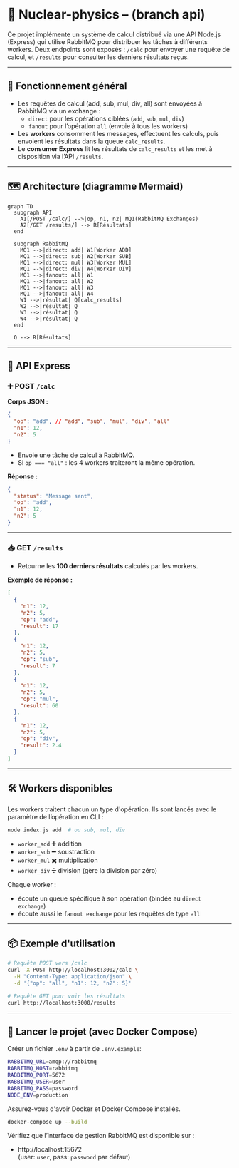 # 📡 Nuclear-physics – (branch api)

Ce projet implémente un système de calcul distribué via une API Node.js (Express) qui utilise RabbitMQ pour distribuer les tâches à différents workers. Deux endpoints sont exposés : `/calc` pour envoyer une requête de calcul, et `/results` pour consulter les derniers résultats reçus.

---

## 🧠 Fonctionnement général

- Les requêtes de calcul (add, sub, mul, div, all) sont envoyées à RabbitMQ via un exchange :
  - `direct` pour les opérations ciblées (`add`, `sub`, `mul`, `div`)
  - `fanout` pour l’opération `all` (envoie à tous les workers)
- Les **workers** consomment les messages, effectuent les calculs, puis envoient les résultats dans la queue `calc_results`.
- Le **consumer Express** lit les résultats de `calc_results` et les met à disposition via l’API `/results`.

---

## 🗺️ Architecture (diagramme Mermaid)

```mermaid
graph TD
  subgraph API
    A1[/POST /calc/] -->|op, n1, n2| MQ1(RabbitMQ Exchanges)
    A2[/GET /results/] --> R[Résultats]
  end

  subgraph RabbitMQ
    MQ1 -->|direct: add| W1[Worker ADD]
    MQ1 -->|direct: sub| W2[Worker SUB]
    MQ1 -->|direct: mul| W3[Worker MUL]
    MQ1 -->|direct: div| W4[Worker DIV]
    MQ1 -->|fanout: all| W1
    MQ1 -->|fanout: all| W2
    MQ1 -->|fanout: all| W3
    MQ1 -->|fanout: all| W4
    W1 -->|résultat| Q[calc_results]
    W2 -->|résultat| Q
    W3 -->|résultat| Q
    W4 -->|résultat| Q
  end

  Q --> R[Résultats]
```

---

## 🔌 API Express

### ➕ POST `/calc`

**Corps JSON :**

```json
{
  "op": "add", // "add", "sub", "mul", "div", "all"
  "n1": 12,
  "n2": 5
}
```

- Envoie une tâche de calcul à RabbitMQ.
- Si `op === "all"` : les 4 workers traiteront la même opération.

**Réponse :**

```json
{
  "status": "Message sent",
  "op": "add",
  "n1": 12,
  "n2": 5
}
```

---

### 📥 GET `/results`

- Retourne les **100 derniers résultats** calculés par les workers.

**Exemple de réponse :**

```json
[
  {
    "n1": 12,
    "n2": 5,
    "op": "add",
    "result": 17
  },
  {
    "n1": 12,
    "n2": 5,
    "op": "sub",
    "result": 7
  },
  {
    "n1": 12,
    "n2": 5,
    "op": "mul",
    "result": 60
  },
  {
    "n1": 12,
    "n2": 5,
    "op": "div",
    "result": 2.4
  }
]
```

---

## 🛠️ Workers disponibles

Les workers traitent chacun un type d'opération. Ils sont lancés avec le paramètre de l’opération en CLI :

```bash
node index.js add  # ou sub, mul, div
```

- `worker_add` ➕ addition
- `worker_sub` ➖ soustraction
- `worker_mul` ✖️ multiplication
- `worker_div` ➗ division (gère la division par zéro)

Chaque worker :
- écoute un queue spécifique à son opération (bindée au `direct exchange`)
- écoute aussi le `fanout exchange` pour les requêtes de type `all`

---

## 📦 Exemple d'utilisation

```bash
# Requête POST vers /calc
curl -X POST http://localhost:3002/calc \
  -H "Content-Type: application/json" \
  -d '{"op": "all", "n1": 12, "n2": 5}'

# Requête GET pour voir les résultats
curl http://localhost:3000/results
```

---

## 🚀 Lancer le projet (avec Docker Compose)

Créer un fichier `.env` à partir de `.env.example`:

```bash
RABBITMQ_URL=amqp://rabbitmq
RABBITMQ_HOST=rabbitmq
RABBITMQ_PORT=5672
RABBITMQ_USER=user
RABBITMQ_PASS=password
NODE_ENV=production
```

Assurez-vous d'avoir Docker et Docker Compose installés.

```bash
docker-compose up --build
```

Vérifiez que l’interface de gestion RabbitMQ est disponible sur :
- http://localhost:15672  
  (user: `user`, pass: `password` par défaut)

